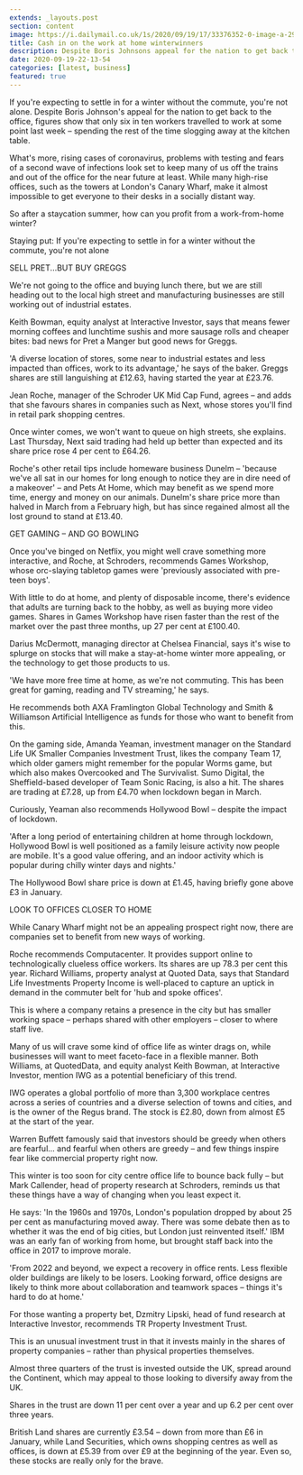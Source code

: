 ```yaml
---
extends: _layouts.post
section: content
image: https://i.dailymail.co.uk/1s/2020/09/19/17/33376352-0-image-a-29_1600533062077.jpg 
title: Cash in on the work at home winterwinners 
description: Despite Boris Johnsons appeal for the nation to get back to the office, figures show that only six in ten workers travelled to work at some point last week.  How can you profit from a work-from-home winter? 
date: 2020-09-19-22-13-54 
categories: [latest, business] 
featured: true 
--- 
```

If you're expecting to settle in for a winter without the commute, you're not alone. Despite Boris Johnson's appeal for the nation to get back to the office, figures show that only six in ten workers travelled to work at some point last week – spending the rest of the time slogging away at the kitchen table. 

What's more, rising cases of coronavirus, problems with testing and fears of a second wave of infections look set to keep many of us off the trains and out of the office for the near future at least. While many high-rise offices, such as the towers at London's Canary Wharf, make it almost impossible to get everyone to their desks in a socially distant way. 

So after a staycation summer, how can you profit from a work-from-home winter? 

Staying put: If you're expecting to settle in for a winter without the commute, you're not alone

SELL PRET...BUT BUY GREGGS 

We're not going to the office and buying lunch there, but we are still heading out to the local high street and manufacturing businesses are still working out of industrial estates. 

Keith Bowman, equity analyst at Interactive Investor, says that means fewer morning coffees and lunchtime sushis and more sausage rolls and cheaper bites: bad news for Pret a Manger but good news for Greggs. 

'A diverse location of stores, some near to industrial estates and less impacted than offices, work to its advantage,' he says of the baker. Greggs shares are still languishing at £12.63, having started the year at £23.76. 

Jean Roche, manager of the Schroder UK Mid Cap Fund, agrees – and adds that she favours shares in companies such as Next, whose stores you'll find in retail park shopping centres. 

Once winter comes, we won't want to queue on high streets, she explains. Last Thursday, Next said trading had held up better than expected and its share price rose 4 per cent to £64.26. 

Roche's other retail tips include homeware business Dunelm – 'because we've all sat in our homes for long enough to notice they are in dire need of a makeover' – and Pets At Home, which may benefit as we spend more time, energy and money on our animals. Dunelm's share price more than halved in March from a February high, but has since regained almost all the lost ground to stand at £13.40. 

GET GAMING – AND GO BOWLING 

Once you've binged on Netflix, you might well crave something more interactive, and Roche, at Schroders, recommends Games Workshop, whose orc-slaying tabletop games were 'previously associated with pre-teen boys'. 

With little to do at home, and plenty of disposable income, there's evidence that adults are turning back to the hobby, as well as buying more video games. Shares in Games Workshop have risen faster than the rest of the market over the past three months, up 27 per cent at £100.40. 

Darius McDermott, managing director at Chelsea Financial, says it's wise to splurge on stocks that will make a stay-at-home winter more appealing, or the technology to get those products to us. 

'We have more free time at home, as we're not commuting. This has been great for gaming, reading and TV streaming,' he says. 

He recommends both AXA Framlington Global Technology and Smith & Williamson Artificial Intelligence as funds for those who want to benefit from this. 

On the gaming side, Amanda Yeaman, investment manager on the Standard Life UK Smaller Companies Investment Trust, likes the company Team 17, which older gamers might remember for the popular Worms game, but which also makes Overcooked and The Survivalist. Sumo Digital, the Sheffield-based developer of Team Sonic Racing, is also a hit. The shares are trading at £7.28, up from £4.70 when lockdown began in March. 

Curiously, Yeaman also recommends Hollywood Bowl – despite the impact of lockdown. 

'After a long period of entertaining children at home through lockdown, Hollywood Bowl is well positioned as a family leisure activity now people are mobile. It's a good value offering, and an indoor activity which is popular during chilly winter days and nights.' 

The Hollywood Bowl share price is down at £1.45, having briefly gone above £3 in January.

LOOK TO OFFICES CLOSER TO HOME 

While Canary Wharf might not be an appealing prospect right now, there are companies set to benefit from new ways of working. 

Roche recommends Computacenter. It provides support online to technologically clueless office workers. Its shares are up 78.3 per cent this year. Richard Williams, property analyst at Quoted Data, says that Standard Life Investments Property Income is well-placed to capture an uptick in demand in the commuter belt for 'hub and spoke offices'. 

This is where a company retains a presence in the city but has smaller working space – perhaps shared with other employers – closer to where staff live. 

Many of us will crave some kind of office life as winter drags on, while businesses will want to meet faceto-face in a flexible manner. Both Williams, at QuotedData, and equity analyst Keith Bowman, at Interactive Investor, mention IWG as a potential beneficiary of this trend.

IWG operates a global portfolio of more than 3,300 workplace centres across a series of countries and a diverse selection of towns and cities, and is the owner of the Regus brand. The stock is £2.80, down from almost £5 at the start of the year.

Warren Buffett famously said that investors should be greedy when others are fearful... and fearful when others are greedy – and few things inspire fear like commercial property right now. 

This winter is too soon for city centre office life to bounce back fully – but Mark Callender, head of property research at Schroders, reminds us that these things have a way of changing when you least expect it. 

He says: 'In the 1960s and 1970s, London's population dropped by about 25 per cent as manufacturing moved away. There was some debate then as to whether it was the end of big cities, but London just reinvented itself.' IBM was an early fan of working from home, but brought staff back into the office in 2017 to improve morale. 

'From 2022 and beyond, we expect a recovery in office rents. Less flexible older buildings are likely to be losers. Looking forward, office designs are likely to think more about collaboration and teamwork spaces – things it's hard to do at home.' 

For those wanting a property bet, Dzmitry Lipski, head of fund research at Interactive Investor, recommends TR Property Investment Trust. 

This is an unusual investment trust in that it invests mainly in the shares of property companies – rather than physical properties themselves. 

Almost three quarters of the trust is invested outside the UK, spread around the Continent, which may appeal to those looking to diversify away from the UK. 

Shares in the trust are down 11 per cent over a year and up 6.2 per cent over three years.

British Land shares are currently £3.54 – down from more than £6 in January, while Land Securities, which owns shopping centres as well as offices, is down at £5.39 from over £9 at the beginning of the year. Even so, these stocks are really only for the brave.

